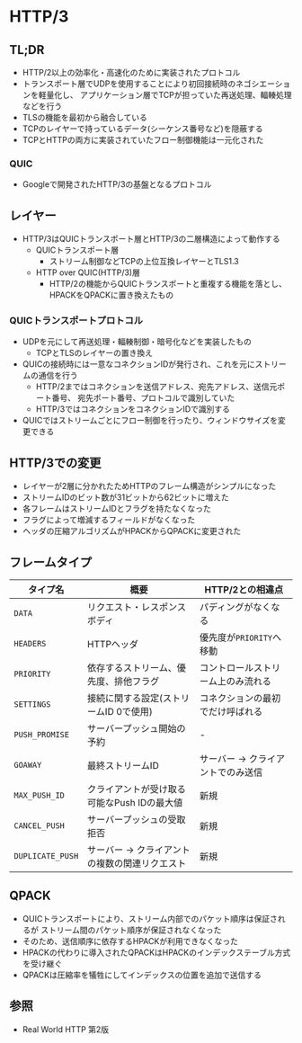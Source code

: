 # HTTP/3
## TL;DR
- HTTP/2以上の効率化・高速化のために実装されたプロトコル
- トランスポート層でUDPを使用することにより初回接続時のネゴシエーションを軽量化し、
  アプリケーション層でTCPが担っていた再送処理、輻輳処理などを行う
- TLSの機能を最初から融合している
- TCPのレイヤーで持っているデータ(シーケンス番号など)を隠蔽する
- TCPとHTTPの両方に実装されていたフロー制御機能は一元化された

### QUIC
- Googleで開発されたHTTP/3の基盤となるプロトコル

## レイヤー
- HTTP/3はQUICトランスポート層とHTTP/3の二層構造によって動作する
  - QUICトランスポート層
    - ストリーム制御などTCPの上位互換レイヤーとTLS1.3
  - HTTP over QUIC(HTTP/3)層
    - HTTP/2の機能からQUICトランスポートと重複する機能を落とし、HPACKをQPACKに置き換えたもの

### QUICトランスポートプロトコル
- UDPを元にして再送処理・輻輳制御・暗号化などを実装したもの
  - TCPとTLSのレイヤーの置き換え
- QUICの接続時には一意なコネクションIDが発行され、これを元にストリームの通信を行う
  - HTTP/2まではコネクションを送信アドレス、宛先アドレス、送信元ポート番号、
    宛先ポート番号、プロトコルで識別していた
  - HTTP/3ではコネクションをコネクションIDで識別する
- QUICではストリームごとにフロー制御を行ったり、ウィンドウサイズを変更できる

## HTTP/3での変更
- レイヤーが2層に分かれたためHTTPのフレーム構造がシンプルになった
- ストリームIDのビット数が31ビットから62ビットに増えた
- 各フレームはストリームIDとフラグを持たなくなった
- フラグによって増減するフィールドがなくなった
- ヘッダの圧縮アルゴリズムがHPACKからQPACKに変更された

## フレームタイプ

| タイプ名         | 概要                                           | HTTP/2との相違点                   |
| -                | -                                              | -                                  |
| `DATA`           | リクエスト・レスポンスボディ                   | パディングがなくなる               |
| `HEADERS`        | HTTPヘッダ                                     | 優先度が`PRIORITY`へ移動           |
| `PRIORITY`       | 依存するストリーム、優先度、排他フラグ         | コントロールストリーム上のみ流れる |
| `SETTINGS`       | 接続に関する設定(ストリームID 0で使用)         | コネクションの最初でだけ呼ばれる   |
| `PUSH_PROMISE`   | サーバープッシュ開始の予約                     | -                                  |
| `GOAWAY`         | 最終ストリームID                               | サーバー -> クライアントでのみ送信 |
| `MAX_PUSH_ID`    | クライアントが受け取る可能なPush IDの最大値    | 新規                               |
| `CANCEL_PUSH`    | サーバープッシュの受取拒否                     | 新規                               |
| `DUPLICATE_PUSH` | サーバー -> クライアントの複数の関連リクエスト | 新規                               |

## QPACK
- QUICトランスポートにより、ストリーム内部でのパケット順序は保証されるが
  ストリーム間のパケット順序が保証されなくなった
- そのため、送信順序に依存するHPACKが利用できなくなった
- HPACKの代わりに導入されたQPACKはHPACKのインデックステーブル方式を受け継ぐ
- QPACKは圧縮率を犠牲にしてインデックスの位置を追加で送信する

## 参照
- Real World HTTP 第2版
